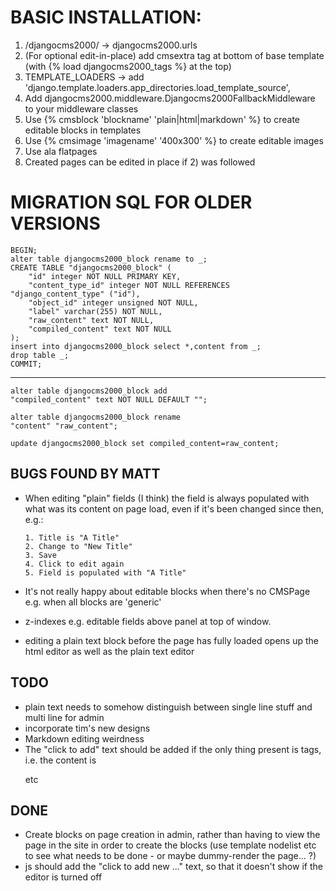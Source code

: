 BASIC INSTALLATION:
==================

1. /djangocms2000/ -> djangocms2000.urls
2. (For optional edit-in-place) add cmsextra tag at bottom of base template (with {% load djangocms2000_tags %} at the top)
3. TEMPLATE_LOADERS -> add 'django.template.loaders.app_directories.load_template_source',
4. Add djangocms2000.middleware.Djangocms2000FallbackMiddleware to your middleware classes
5. Use {% cmsblock 'blockname' 'plain|html|markdown' %} to create editable blocks in templates
6. Use {% cmsimage 'imagename' '400x300' %} to create editable images 
7. Use ala flatpages
8. Created pages can be edited in place if 2) was followed






MIGRATION SQL FOR OLDER VERSIONS
================================

    BEGIN;
    alter table djangocms2000_block rename to _;
    CREATE TABLE "djangocms2000_block" (
        "id" integer NOT NULL PRIMARY KEY,
        "content_type_id" integer NOT NULL REFERENCES "django_content_type" ("id"),
        "object_id" integer unsigned NOT NULL,
        "label" varchar(255) NOT NULL,
        "raw_content" text NOT NULL,
        "compiled_content" text NOT NULL
    );
    insert into djangocms2000_block select *,content from _;
    drop table _;
    COMMIT;



----------------------------------

    alter table djangocms2000_block add
    "compiled_content" text NOT NULL DEFAULT "";
    
    alter table djangocms2000_block rename
    "content" "raw_content";
    
    update djangocms2000_block set compiled_content=raw_content;



BUGS FOUND BY MATT
------------------

- When editing "plain" fields (I think) the field is always populated 
  with what was its content on page load, even if it's been changed 
  since then, e.g.:
  	
      1. Title is "A Title"
      2. Change to "New Title"
      3. Save
      4. Click to edit again
      5. Field is populated with "A Title"


- It's not really happy about editable blocks when there's no CMSPage
  e.g. when all blocks are 'generic'

- z-indexes e.g. editable fields above panel at top of window.

- editing a plain text block before the page has fully loaded opens up the html editor as well as the plain text editor


TODO
----

- plain text needs to somehow distinguish between single line stuff and multi line for admin
- incorporate tim's new designs
- Markdown editing weirdness
- The "click to add" text should be added if the only thing present is tags, i.e. the content is <p></p> etc


DONE
---------

 - Create blocks on page creation in admin, rather than having to view the page in the site in order to create the blocks (use template nodelist etc to see what needs to be done - or maybe dummy-render the page... ?)
- js should add the "click to add new ..." text, so that it doesn't show if the editor is turned off